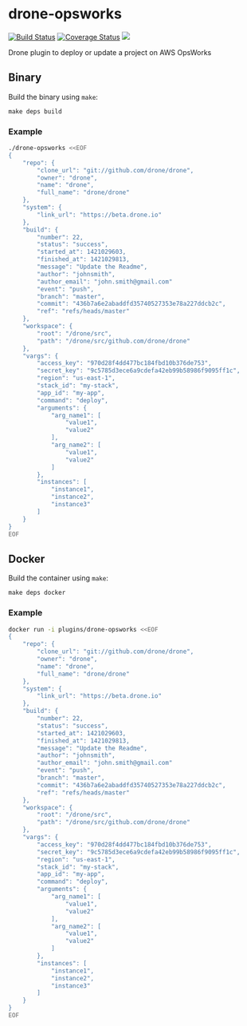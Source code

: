 # drone-opsworks

[![Build Status](http://beta.drone.io/api/badges/drone-plugins/drone-opsworks/status.svg)](http://beta.drone.io/drone-plugins/drone-opsworks)
[![Coverage Status](https://aircover.co/badges/drone-plugins/drone-opsworks/coverage.svg)](https://aircover.co/drone-plugins/drone-opsworks)
[![](https://badge.imagelayers.io/plugins/drone-opsworks:latest.svg)](https://imagelayers.io/?images=plugins/drone-opsworks:latest 'Get your own badge on imagelayers.io')

Drone plugin to deploy or update a project on AWS OpsWorks

## Binary

Build the binary using `make`:

```
make deps build
```

### Example

```sh
./drone-opsworks <<EOF
{
    "repo": {
        "clone_url": "git://github.com/drone/drone",
        "owner": "drone",
        "name": "drone",
        "full_name": "drone/drone"
    },
    "system": {
        "link_url": "https://beta.drone.io"
    },
    "build": {
        "number": 22,
        "status": "success",
        "started_at": 1421029603,
        "finished_at": 1421029813,
        "message": "Update the Readme",
        "author": "johnsmith",
        "author_email": "john.smith@gmail.com"
        "event": "push",
        "branch": "master",
        "commit": "436b7a6e2abaddfd35740527353e78a227ddcb2c",
        "ref": "refs/heads/master"
    },
    "workspace": {
        "root": "/drone/src",
        "path": "/drone/src/github.com/drone/drone"
    },
    "vargs": {
        "access_key": "970d28f4dd477bc184fbd10b376de753",
        "secret_key": "9c5785d3ece6a9cdefa42eb99b58986f9095ff1c",
        "region": "us-east-1",
        "stack_id": "my-stack",
        "app_id": "my-app",
        "command": "deploy",
        "arguments": {
            "arg_name1": [
                "value1",
                "value2"
            ],
            "arg_name2": [
                "value1",
                "value2"
            ]
        },
        "instances": [
            "instance1",
            "instance2",
            "instance3"
        ]
    }
}
EOF
```

## Docker

Build the container using `make`:

```
make deps docker
```

### Example

```sh
docker run -i plugins/drone-opsworks <<EOF
{
    "repo": {
        "clone_url": "git://github.com/drone/drone",
        "owner": "drone",
        "name": "drone",
        "full_name": "drone/drone"
    },
    "system": {
        "link_url": "https://beta.drone.io"
    },
    "build": {
        "number": 22,
        "status": "success",
        "started_at": 1421029603,
        "finished_at": 1421029813,
        "message": "Update the Readme",
        "author": "johnsmith",
        "author_email": "john.smith@gmail.com"
        "event": "push",
        "branch": "master",
        "commit": "436b7a6e2abaddfd35740527353e78a227ddcb2c",
        "ref": "refs/heads/master"
    },
    "workspace": {
        "root": "/drone/src",
        "path": "/drone/src/github.com/drone/drone"
    },
    "vargs": {
        "access_key": "970d28f4dd477bc184fbd10b376de753",
        "secret_key": "9c5785d3ece6a9cdefa42eb99b58986f9095ff1c",
        "region": "us-east-1",
        "stack_id": "my-stack",
        "app_id": "my-app",
        "command": "deploy",
        "arguments": {
            "arg_name1": [
                "value1",
                "value2"
            ],
            "arg_name2": [
                "value1",
                "value2"
            ]
        },
        "instances": [
            "instance1",
            "instance2",
            "instance3"
        ]
    }
}
EOF
```
